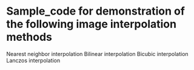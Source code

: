 # Sample_code for demonstration of the following image interpolation methods
Nearest neighbor interpolation
Bilinear interpolation
Bicubic interpolation
Lanczos interpolation
